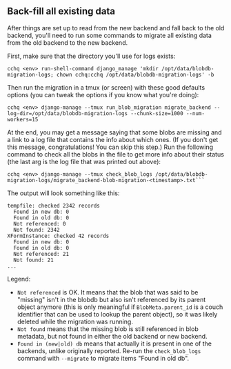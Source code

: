 ## Back-fill all existing data

After things are set up to read from the new backend and fall back to the old backend,
you'll need to run some commands to migrate all existing data
from the old backend to the new backend.

First, make sure that the directory you'll use for logs exists:

```
cchq <env> run-shell-command django_manage 'mkdir /opt/data/blobdb-migration-logs; chown cchq:cchq /opt/data/blobdb-migration-logs' -b
```

Then run the migration in a tmux (or screen) with these good defaults options
(you can tweak the options if you know what you're doing):
```
cchq <env> django-manage --tmux run_blob_migration migrate_backend --log-dir=/opt/data/blobdb-migration-logs --chunk-size=1000 --num-workers=15
```

At the end, you may get a message saying that some blobs are missing
and a link to a log file that contains the info about which ones.
(If you don't get this message, congratulations! You can skip this step.)
Run the following command to check all the blobs in the file to get more info
about their status (the last arg is the log file that was printed out above):

```
cchq <env> django-manage --tmux check_blob_logs /opt/data/blobdb-migration-logs/migrate_backend-blob-migration-<timestamp>.txt```
```

The output will look something like this:

```
tempfile: checked 2342 records
  Found in new db: 0
  Found in old db: 0
  Not referenced: 0
  Not found: 2342
XFormInstance: checked 42 records
  Found in new db: 0
  Found in old db: 0
  Not referenced: 21
  Not found: 21
...
```

Legend:
- `Not referenced` is OK. It means that the blob that was said to be "missing"
  isn't in the blobdb but also isn't referenced by its parent object anymore (this is only meaningful if `BlobMeta.parent_id` is a couch identifier that can be used to lookup the parent object), so it was likely deleted
  while the migration was running.
- `Not found` means that the missing blob is still referenced in blob metadata,
  but not found in either the old backend or new backend.
- `Found in (new|old) db` means that actually it is present in one of the backends,
  unlike originally reported. Re-run the `check_blob_logs` command with `--migrate` to migrate items "Found in old db".
